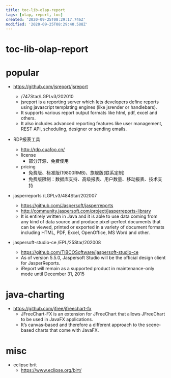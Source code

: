 ```yaml
---
title: toc-lib-olap-report
tags: [olap, report, toc]
created: '2020-09-25T08:29:17.746Z'
modified: '2020-09-25T08:29:40.588Z'
---
```


# toc-lib-olap-report

# popular

- https://github.com/jsreport/jsreport
  - /747Star/LGPLv3/202010
  - jsreport is a reporting server which lets developers define reports using javascript templating engines (like jsrender or handlebars). 
  - It supports various report output formats like html, pdf, excel and others. 
  - It also includes advanced reporting features like user management, REST API, scheduling, designer or sending emails.

- RDP报表工具
  - http://rdp.cuafoo.cn/
  - license
    - 部分开源、免费使用
  - pricing
    - 免费版、标准版(19800RMB)、旗舰版(联系定制)
    - 免费版限制：数据库支持、高级报表、用户数量、移动报表、技术支持

- jasperreports /LGPLv3/484Star/202007
  - https://github.com/Jaspersoft/jasperreports
  - http://community.jaspersoft.com/project/jasperreports-library
  - It is entirely written in Java and it is able to use data coming from any kind of data source and produce pixel-perfect documents that can be viewed, printed or exported in a variety of document formats including HTML, PDF, Excel, OpenOffice, MS Word and other.
- jaspersoft-studio-ce /EPL/25Star/202008
  - https://github.com/TIBCOSoftware/jaspersoft-studio-ce
  - As of version 5.5.0, Jaspersoft Studio will be the official design client for JasperReports. 
  - iReport will remain as a supported product in maintenance-only mode until December 31, 2015

# java-charting

- https://github.com/jfree/jfreechart-fx
  - JFreeChart-FX is an extension for JFreeChart that allows JFreeChart to be used in JavaFX applications.
  - It’s canvas-based and therefore a different approach to the scene-based charts that come with JavaFX.

# misc

- eclipse brit
  - https://www.eclipse.org/birt/
